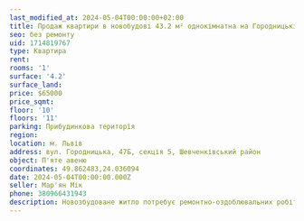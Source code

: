 ```yaml
---
last_modified_at: 2024-05-04T00:00:00+02:00
title: Продаж квартири в новобудові 43.2 м² однокімнатна на Городницькій
seo: без ремонту
uid: 1714819767
type: Квартира
rent:
rooms: '1'
surface: '4.2'
surface_land:
price: $65000
price_sqmt:
floor: '10'
floors: '11'
parking: Прибудинкова територія
region:
location: м. Львів
address: вул. Городницька, 47Б, секція 5, Шевченківський район
object: П'яте авеню
coordinates: 49.862483,24.036094
date: 2024-05-04T00:00:00.000Z
seller: Мар'ян Мік
phone: 380966431943
description: Новозбудоване житло потребує ремонтно-оздоблювальних робіт
---
```

